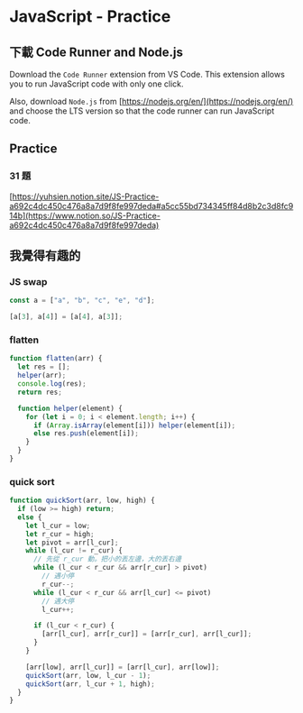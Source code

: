# JavaScript - Practice

## 下載 Code Runner and Node.js

Download the `Code Runner` extension from VS Code. This extension allows you to run JavaScript code with only one click.

Also, download `Node.js` from [https://nodejs.org/en/](https://nodejs.org/en/)
and choose the LTS version so that the code runner can run JavaScript code.

## Practice

### 31 題

[https://yuhsien.notion.site/JS-Practice-a692c4dc450c476a8a7d9f8fe997deda#a5cc55bd734345ff84d8b2c3d8fc914b](https://www.notion.so/JS-Practice-a692c4dc450c476a8a7d9f8fe997deda)

## 我覺得有趣的

### JS swap

```jsx
const a = ["a", "b", "c", "e", "d"];

[a[3], a[4]] = [a[4], a[3]];
```

### flatten

```jsx
function flatten(arr) {
  let res = [];
  helper(arr);
  console.log(res);
  return res;

  function helper(element) {
    for (let i = 0; i < element.length; i++) {
      if (Array.isArray(element[i])) helper(element[i]);
      else res.push(element[i]);
    }
  }
}
```

### quick sort

```jsx
function quickSort(arr, low, high) {
  if (low >= high) return;
  else {
    let l_cur = low;
    let r_cur = high;
    let pivot = arr[l_cur];
    while (l_cur != r_cur) {
      // 先從 r_cur 動。把小的丟左邊，大的丟右邊
      while (l_cur < r_cur && arr[r_cur] > pivot)
        // 遇小停
        r_cur--;
      while (l_cur < r_cur && arr[l_cur] <= pivot)
        // 遇大停
        l_cur++;

      if (l_cur < r_cur) {
        [arr[l_cur], arr[r_cur]] = [arr[r_cur], arr[l_cur]];
      }
    }

    [arr[low], arr[l_cur]] = [arr[l_cur], arr[low]];
    quickSort(arr, low, l_cur - 1);
    quickSort(arr, l_cur + 1, high);
  }
}
```
